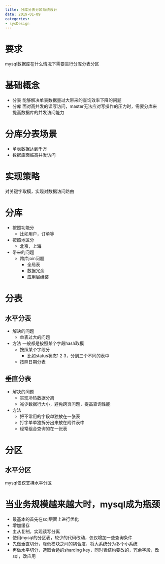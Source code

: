 ```yaml
--- 
title: 分库分表分区系统设计 
date: 2019-01-09
categories: 
- sysDesign 
---
```

# 要求
mysql数据库在什么情况下需要进行分库分表分区

# 基础概念
* 分表 能够解决单表数据量过大带来的查询效率下降的问题
* 分库 面对高并发的读写访问，master无法应对写操作的压力时，需要分库来提高数据库的并发访问能力

# 分库分表场景
* 单表数据达到千万
* 数据库面临高并发访问

# 实现策略
对关键字取模，实现对数据访问路由

# 分库
* 按照功能分
    * 比如用户，订单等
* 按照地区分
    * 北京，上海
* 带来的问题
    * 跨库join问题
        * 全局表
        * 数据冗余
        * 应用层组装

# 分表
  
## 水平分表
* 解决的问题
    * 单表过大的问题
* 方法 一般都是按照某个字段hash取模
    * 按照某个字段分
        * 比如status状态1 2 3，分到三个不同的表中
    * 按照日期分表
## 垂直分表
* 解决的问题
    * 实现冷热数据分离
    * 减少数据行大小，避免跨页问题，提高查询性能
* 方法
    * 把不常用的字段单独放在一张表
    * 打字单单独拆分出来放在附件表中
    * 经常组合查询的在一张表

# 分区
## 水平分区
mysql仅仅支持水平分区

# 当业务规模越来越大时，mysql成为瓶颈
* 最基本的首先在sql层面上进行优化
* 增加缓存
* 主从复制，实现读写分离
* 使用mysql的分区表，较少的代码改动，仅仅增加一些查询条件
* 先做垂直切分，降低模块之间的耦合度，将大系统分为多个小系统
* 再做水平切分，选取合适的sharding key，同时表结构要改的，冗余字段，改sql，改应用
